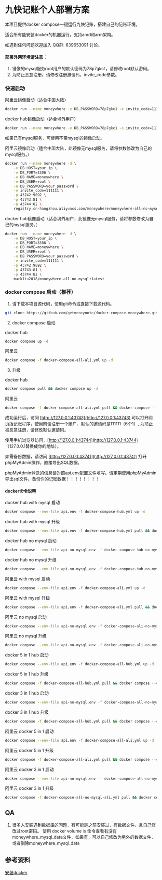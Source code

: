 # 九快记账个人部署方案

本项目提供docker compose一键运行九快记账，搭建自己的记账环境。

适合所有能安装docker的机器运行，支持amd和arm架构。

如遇到任何问题欢迎加入 QQ群: 639653091 讨论。

#### 部署外网环境请注意：
1. 镜像的mysql服务root用户的默认密码为78p7gkc1，请修改root默认密码。
2. 为防止恶意注册，请修改注册邀请码，invite_code参数。

### 快速启动

阿里云镜像启动（适合中国大陆）
```sh
docker run --name moneywhere -e DB_PASSWORD=78p7gkc1 -e invite_code=111111 -v moneywhere_mysql_data:/var/lib/mysql -p 43740:3306 -p 43741:80 -p 43742:9092 -p 43743:81 -p 43744:82 registry.cn-hangzhou.aliyuncs.com/moneywhere/moneywhere-all:latest
```
docker hub镜像启动（适合境外用户）
```sh
docker run --name moneywhere -e DB_PASSWORD=78p7gkc1 -e invite_code=111111 -v moneywhere_mysql_data:/var/lib/mysql -p 43740:3306 -p 43741:80 -p 43742:9092 -p 43743:81 -p 43744:82 markliu2018/moneywhere-all:latest
```

如果已有mysql服务，可使用不带mysql的镜像启动。

阿里云镜像启动（适合中国大陆，此镜像无mysql服务，请将参数修改为自己的mysql服务。）

```sh
docker run --name moneywhere -d \
	-e DB_HOST=your_ip \
	-e DB_PORT=3306 \
	-e DB_NAME=moneywhere \
	-e DB_USER=root \
    -e DB_PASSWORD=your_password \
	-e invite_code=111111 \
	-p 43742:9092 \
	-p 43743:81 \
	-p 43744:82 \
	registry.cn-hangzhou.aliyuncs.com/moneywhere/moneywhere-all-no-mysql:latest
```

docker hub镜像启动（适合境外用户，此镜像无mysql服务，请将参数修改为自己的mysql服务。）
```sh
docker run --name moneywhere -d \
	-e DB_HOST=your_ip \
	-e DB_PORT=3306 \
	-e DB_NAME=moneywhere \
	-e DB_USER=root \
    -e DB_PASSWORD=your_password \
	-e invite_code=111111 \
	-p 43742:9092 \
	-p 43743:81 \
	-p 43744:82 \
	markliu2018/moneywhere-all-no-mysql:latest
```

### docker compose 启动（推荐）

1. 请下载本项目源代码，使用git命令或直接下载源代码。

```sh
git clone https://github.com/getmoneynote/docker-compose-moneywhere.git && cd docker-compose-moneywhere
```

2. docker compose 启动

docker hub
```sh
docker compose up -d
```

阿里云
```sh
docker compose -f docker-compose-all-ali.yml up -d
```

3. 升级

docker hub
```sh
docker compose pull && docker compose up -d
```

阿里云
```sh
docker compose -f docker-compose-all-ali.yml pull && docker compose -f docker-compose-all-ali.yml up -d
```


成功运行后，访问 [http://127.0.0.1:43743](http://127.0.0.1:43743) 可以打开网页版记账程序，使用前请注册一个账户，默认的邀请码是111111（6个1）, 为防止被恶意注册，请修改默认邀请码。

使用手机浏览器访问，[http://127.0.0.1:43744](http://127.0.0.1:43744) （127.0.0.1替换成你的地址）。

如需备份数据，请访问 [http://127.0.0.1:43741](http://127.0.0.1:43741) 打开phpMyAdmin操作，直接导出SQL数据。

phpMyAdmin登录的信息请对照api.env配置文件填写。请定期使用phpMyAdmin导出sql文件，备份你的记账数据！！！！！！！！


#### docker命令说明

docker hub with mysql 启动
```sh
docker compose --env-file api.env -f docker-compose-hub.yml up -d
```

docker hub with mysql 升级
```sh
docker compose --env-file api.env -f docker-compose-hub.yml pull && docker compose --env-file api.env -f docker-compose-hub.yml up -d
```

docker hub no mysql 启动
```sh
docker compose --env-file api-no-mysql.env -f docker-compose-hub-no-mysql.yml up -d
```

docker hub no mysql 升级
```sh
docker compose --env-file api-no-mysql.env -f docker-compose-hub-no-mysql.yml pull && docker compose --env-file api-no-mysql.env -f docker-compose-hub-no-mysql.yml up -d
```

阿里云 with mysql 启动
```sh
docker compose --env-file api.env -f docker-compose-ali.yml up -d
```

阿里云 with mysql 升级
```sh
docker compose --env-file api.env -f docker-compose-ali.yml pull && docker compose --env-file api.env -f docker-compose-ali.yml up -d
```

阿里云 no mysql 启动
```sh
docker-compose --env-file api-no-mysql.env -f docker-compose-ali-no-mysql.yml up -d
```

阿里云 no mysql 升级
```sh
docker compose --env-file api-no-mysql.env -f docker-compose-ali-no-mysql.yml pull && docker-compose --env-file api-no-mysql.env -f docker-compose-ali-no-mysql.yml up -d
```

docker 5 in 1 hub 启动
```sh
docker compose --env-file api.env -f docker-compose-all-hub.yml up -d
```

docker 5 in 1 hub 升级
```sh
docker compose -f docker-compose-all-hub.yml pull && docker compose --env-file api.env -f docker-compose-all-hub.yml up -d
```

docker 3 in 1 hub 启动
```sh
docker compose --env-file api-no-mysql.env -f docker-compose-all-no-mysql-hub.yml up -d
```

docker 3 in 1 hub 升级
```sh
docker compose -f docker-compose-all-hub.yml pull && docker compose --env-file api-no-mysql.env -f docker-compose-all-no-mysql-hub.yml up -d
```

阿里云 docker 5 in 1 启动
```sh
docker compose --env-file api.env -f docker-compose-all-ali.yml up -d
```

阿里云 docker 5 in 1 升级
```sh
docker compose -f docker-compose-all-ali.yml pull && docker compose --env-file api.env -f docker-compose-all-ali.yml up -d
```

阿里云 docker 3 in 1 启动
```sh
docker compose --env-file api-no-mysql.env -f docker-compose-all-no-mysql-ali.yml up -d
```

阿里云 docker 3 in 1 升级
```sh
docker compose -f docker-compose-all-no-mysql-ali.yml pull && docker compose --env-file api-no-mysql.env -f docker-compose-all-no-mysql-ali.yml up -d
```


## QA
1. 很多人安装遇到数据库的问题，有可能是之前安装过，有数据文件，且自己修改过root密码。 使用 docker volume ls 命令查看有没有moneywhere_mysql_data文件，如果有，可以自己修改为另外的数据文件，或者删除moneywhere_mysql_data

## 参考资料
[安装docker](https://www.digitalocean.com/community/tutorials/how-to-install-and-use-docker-on-centos-7)